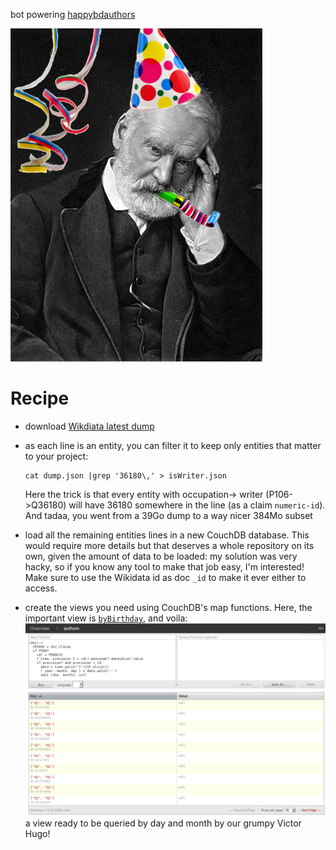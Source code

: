 bot powering [happybdauthors](https://twitter.com/happybdauthors)

![Victor_Hugo_HAPPY_BIRTHDAY](/Victor_Hugo_HAPPY_BIRTHDAY.png)


# Recipe

* download [Wikdiata latest dump](https://www.wikidata.org/wiki/Wikidata:Database_download#JSON_dumps_.28recommended.29)
* as each line is an entity, you can filter it to keep only entities that matter to your project:
  ```
  cat dump.json |grep '36180\,' > isWriter.json
  ```

  Here the trick is that every entity with occupation-> writer (P106->Q36180) will have 36180 somewhere in the line (as a claim `numeric-id`). And tadaa, you went from a 39Go dump to a way nicer 384Mo subset

* load all the remaining entities lines in a new CouchDB database.
This would require more details but that deserves a whole repository on its own, given the amount of data to be loaded: my solution was very hacky, so if you know any tool to make that job easy, I'm interested!
Make sure to use the Wikidata id as doc `_id` to make it ever either to access.

* create the views you need using CouchDB's map functions. Here, the important view is [`byBirthday`](/design_docs/authors.json), and voila:
![authors-per-day](/authors-per-day.png)
a view ready to be queried by day and month by our grumpy Victor Hugo!